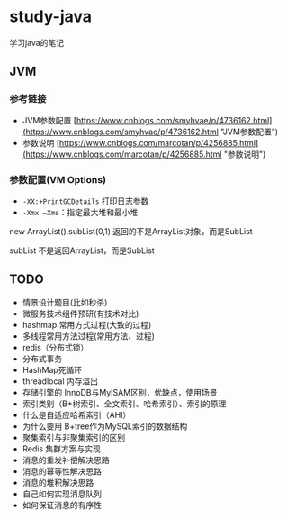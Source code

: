 # study-java #
学习java的笔记

## JVM ##
### 参考链接  ###
- JVM参数配置 [https://www.cnblogs.com/smyhvae/p/4736162.html](https://www.cnblogs.com/smyhvae/p/4736162.html "JVM参数配置") 
- 参数说明 [https://www.cnblogs.com/marcotan/p/4256885.html](https://www.cnblogs.com/marcotan/p/4256885.html "参数说明")
### 参数配置(VM Options) ###
- `-XX:+PrintGCDetails` 打印日志参数
- `-Xmx –Xms`：指定最大堆和最小堆

new ArrayList().subList(0,1) 返回的不是ArrayList对象，而是SubList 

subList 不是返回ArrayList，而是SubList

## TODO ##
- 情景设计题目(比如秒杀)
- 微服务技术组件预研(有技术对比)
- hashmap 常用方式过程(大致的过程)
- 多线程常用方法过程(常用方法、过程)
- redis（分布式锁）
- 分布式事务
- HashMap死循环
- threadlocal 内存溢出
- 存储引擎的 InnoDB与MyISAM区别，优缺点，使用场景
- 索引类别（B+树索引、全文索引、哈希索引）、索引的原理
- 什么是自适应哈希索引（AHI）
- 为什么要用 B+tree作为MySQL索引的数据结构
- 聚集索引与非聚集索引的区别
- Redis 集群方案与实现
- 消息的重发补偿解决思路
- 消息的幂等性解决思路
- 消息的堆积解决思路
- 自己如何实现消息队列
- 如何保证消息的有序性
